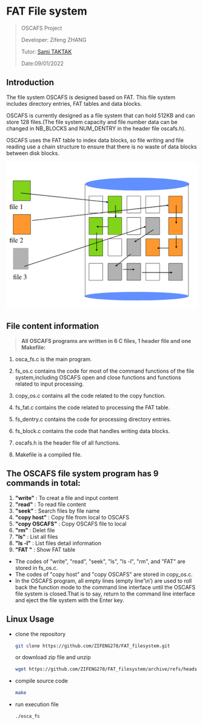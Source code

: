# FAT File system

> OSCAFS Project
>
> Developer: Zifeng ZHANG
>
> Tutor: [Sami TAKTAK](https://cedric.cnam.fr/lab/author/taktak/)
>
> Date:09/01/2022



## Introduction
The file system OSCAFS is designed based on FAT. This file system includes directory entries, FAT tables and data blocks.

OSCAFS is currently designed as a file system that can hold 512KB and can store 128 files.(The file system capacity and file number data can be changed in NB_BLOCKS and NUM_DENTRY in the header file oscafs.h).

OSCAFS uses the FAT table to index data blocks, so file writing and file reading use a chain structure to ensure that there is no waste of data blocks between disk blocks.

![picture](https://github.com/ZIFENG278/FAT_filesystem/blob/master/assests/image/FAT_filesystem.png?raw=true)

## File content information

> **All OSCAFS programs are written in 6 C files, 1 header file and one Makefile:**

1. osca_fs.c is the main program.

2. fs_os.c contains the code for most of the command functions of the file system,including OSCAFS open and close functions and functions related to input processing.

3. copy_os.c contains all the code related to the copy function.

4. fs_fat.c contains the code related to processing the FAT table.

5. fs_dentry.c contains the code for processing directory entries.

6. fs_block.c contains the code that handles writing data blocks.

7. oscafs.h is the header file of all functions.

8. Makefile is a compiled file.

   

## The OSCAFS file system program has 9 commands in total: 
1. **"write"** : To creat a file and input content
2. **"read"**  : To read file content
3. **"seek"** :  Search files by file name
4. **"copy host"**  :  Copy file from local to OSCAFS
5. **"copy OSCAFS"** : Copy OSCAFS file to local
6. **"rm"** : Delet file
7. **"ls"**  : List all files
8. **"ls -l"** :  List files detail information
9. **"FAT "** :  Show FAT table

- The codes of "write", "read", "seek", "ls", "ls -l", "rm", and "FAT" are stored in fs_os.c. 
- The codes of "copy host" and "copy OSCAFS" are stored in copy_os.c.
- In the OSCAFS program, all empty lines (empty line’\n’) are used to roll back the function mode to the command line interface until the OSCAFS file system is closed.That is to say, return to the command line interface and eject the file system with the Enter key.





## Linux Usage

- clone the repository 

  ```bash
  git clone https://github.com/ZIFENG278/FAT_filesystem.git
  ```

  or download zip file and unzip

  ```bash
  wget https://github.com/ZIFENG278/FAT_filesystem/archive/refs/heads/master.zip
  ```

- compile source code

  ```bash
  make
  ```

- run execution file

  ```bash
  ./osca_fs
  ```

  

